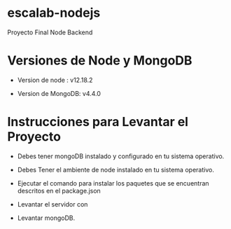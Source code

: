 # escalab-nodejs

Proyecto Final Node Backend

# Versiones de Node y MongoDB

* Version de node : v12.18.2

* Version de MongoDB: v4.4.0

# Instrucciones para Levantar el Proyecto

* Debes tener mongoDB instalado y configurado en tu sistema operativo.

* Debes Tener el ambiente de node instalado en tu sistema operativo.

* Ejecutar el comando <npm install> para instalar los paquetes que se encuentran descritos en el package.json

* Levantar el servidor con <npm start>

* Levantar mongoDB.